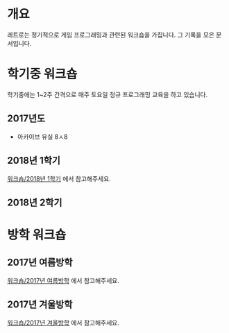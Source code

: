 <!-- TITLE: 워크숍 -->
<!-- SUBTITLE: 레트로의 교육 일지를 모아둔 문서입니다.  -->

# 개요
레트로는 정기적으로 게임 프로그래밍과 관련된 워크숍을 가집니다.
그 기록을 모은 문서입니다.

# 학기중 워크숍
학기중에는 1~2주 간격으로 매주 토요일 정규 프로그래밍 교육을 하고 있습니다.

## 2017년도
- 아카이브 유실 8ㅅ8

## 2018년 1학기
[워크숍/2018년 1학기](/워크숍/2018-년-1-학기) 에서 참고해주세요.
## 2018년 2학기

# 방학 워크숍
## 2017년 여름방학
[워크숍/2017년 여름방학](/워크숍/2017-년-여름방학) 에서 참고해주세요.

## 2017년 겨울방학
[워크숍/2017년 겨울방학](/워크숍/2017-년-겨울방학) 에서 참고해주세요.
